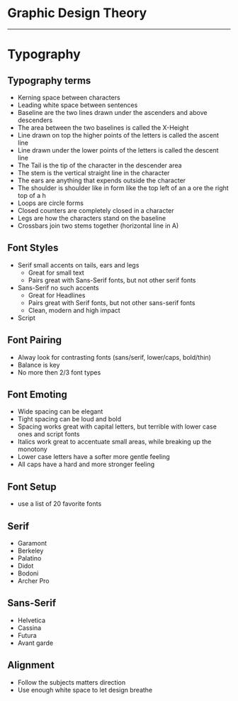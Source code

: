 # Graphic Design Theory
---
# Typography

## Typography terms
* Kerning space between characters
* Leading white space between sentences
* Baseline are the two lines drawn under the ascenders and above descenders
* The area between the two baselines is called the X-Height
* Line drawn on top the higher points of the letters is called the ascent line
* Line drawn under the lower points of the letters is called the descent line
* The Tail is the tip of the character in the descender area
* The stem is the vertical straight line in the character
* The ears are anything that expends outside the character
* The shoulder is shoulder like in form like the top left of an a ore the right top of a h
* Loops are circle forms
* Closed counters are completely closed in a character
* Legs are how the characters stand on the baseline
* Crossbars join two stems together (horizontal line in A)

## Font Styles
* Serif small accents on tails, ears and legs
  * Great for small text
  * Pairs great with Sans-Serif fonts, but not other serif fonts
* Sans-Serif no such accents
  * Great for Headlines
  * Pairs great with Serif fonts, but not other sans-serif fonts
  * Clean, modern and high impact
* Script

## Font Pairing 
* Alway look for contrasting fonts (sans/serif, lower/caps, bold/thin)
* Balance is key
* No more then 2/3 font types

## Font Emoting
* Wide spacing can be elegant
* Tight spacing can be loud and bold
* Spacing works great with capital letters, but terrible with lower case ones and script fonts
* Italics work great to accentuate small areas, while breaking up the monotony 
* Lower case letters have a softer more gentle feeling 
* All caps have a hard and more stronger feeling

## Font Setup
* use a list of 20 favorite fonts

## Serif
* Garamont
* Berkeley
* Palatino
* Didot
* Bodoni
* Archer Pro

## Sans-Serif
* Helvetica
* Cassina
* Futura
* Avant garde

## Alignment
* Follow the subjects matters direction
* Use enough white space to let design breathe
